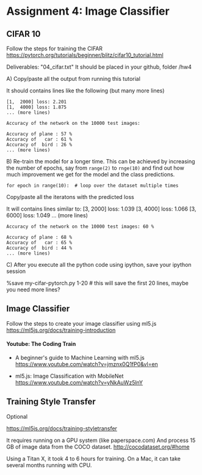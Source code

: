 # Assignment 4: Image Classifier

## CIFAR 10

Follow the steps for training the CIFAR
https://pytorch.org/tutorials/beginner/blitz/cifar10_tutorial.html

Deliverables: "04_cifar.txt"
It should be placed in your github, folder /hw4


A) Copy/paste all the output from running this tutorial

It should contains lines like the following (but many more lines)

    [1,  2000] loss: 2.201
    [1,  4000] loss: 1.875
    ... (more lines)

    Accuracy of the network on the 10000 test images:

    Accuracy of plane : 57 %
    Accuracy of   car : 61 %
    Accuracy of  bird : 26 %
    ... (more lines)


B) Re-train the model for a longer time. This can be achieved by increasing the number of epochs, say from `range(2)` to `rnge(10)` and find out how much improvement we get for the model and the class predictions.

    for epoch in range(10):  # loop over the dataset multiple times

Copy/paste all the iteratons with the predicted loss

It will contains lines similar to:
    [3,  2000] loss: 1.039
    [3,  4000] loss: 1.066
    [3,  6000] loss: 1.049
    ... (more lines)

    Accuracy of the network on the 10000 test images: 60 %

    Accuracy of plane : 68 %
    Accuracy of   car : 65 %
    Accuracy of  bird : 44 %
    ... (more lines)


C) After you execute all the python code using ipython, save your ipython session

%save my-cifar-pytorch.py 1-20 # this will save the first 20 lines, maybe you need more lines?



## Image Classifier

Follow the steps to create your image classifier using ml5.js
https://ml5js.org/docs/training-introduction

#### Youtube: The Coding Train

* A beginner's guide to Machine Learning with ml5.js
https://www.youtube.com/watch?v=jmznx0Q1fP0&vl=en

* ml5.js: Image Classification with MobileNet
https://www.youtube.com/watch?v=yNkAuWz5lnY




## Training Style Transfer

Optional

https://ml5js.org/docs/training-styletransfer

It requires running on a GPU system (like paperspace.com)
And process 15 GB of image data from the COCO dataset.
http://cocodataset.org/#home

Using a Titan X, it took 4 to 6 hours for training.
On a Mac, it can take several months running with CPU.


